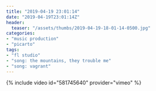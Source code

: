 ```yaml
---
title: "2019-04-19 23:01:14"
date: "2019-04-19T23:01:14Z"
header:
  teaser: "/assets/thumbs/2019-04-19-18-01-14-0500.jpg"
categories:
- "music production"
- "picarto"
tags:
- "fl studio"
- "song: the mountains, they trouble me"
- "song: vagrant"
---
```

{% include video id="581745640" provider="vimeo" %}
